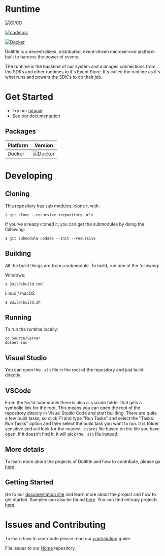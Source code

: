 # Runtime

![CI/CD](https://github.com/dolittle/Runtime/workflows/.NET%20Docker%20Image%20CI/CD/badge.svg)

[![codecov](https://codecov.io/gh/dolittle/runtime/branch/master/graph/badge.svg)](https://codecov.io/gh/dolittle/runtime)

[![Docker](https://img.shields.io/docker/v/dolittle/runtime?label=dolittle%2Fruntime&logo=docker&sort=semver)](https://hub.docker.com/r/dolittle/runtime)


Dolittle is a decentralized, distributed, event-driven microservice platform built to harness the power of events.

The runtime is the backend of our system and manages connections from the SDKs and other runtimes to it's Event Store. It's called the runtime as it's what runs and powers the SDK's to do their job.

# Get Started
- Try our [tutorial](https://dolittle.io/docs/tutorials/)
- See our [documentation](https://dolittle.io)

## Packages

| Platform | Version   |
| ------- | ------- |
| Docker | [![Docker](https://img.shields.io/docker/v/dolittle/runtime?label=dolittle%2Fruntime&logo=docker&sort=semver)](https://hub.docker.com/r/dolittle/runtime)

# Developing

## Cloning

This repository has sub modules, clone it with:

```shell
$ git clone --recursive <repository url>
```

If you've already cloned it, you can get the submodules by doing the following:

```shell
$ git submodule update --init --recursive
```

## Building

All the build things are from a submodule.
To build, run one of the following:

Windows:

```shell
$ Build\build.cmd
```

Linux / macOS

```shell
$ Build\build.sh
```

## Running
To run the runtime locally:
```terminal
cd Source/Server
dotnet run
```

## Visual Studio

You can open the `.sln` file in the root of the repository and just build directly.

## VSCode

From the `Build` submdoule there is also a .vscode folder that gets a symbolic link for the root. This means you can open the
root of the repository directly in Visual Studio Code and start building. There are quite a few build tasks, so click F1 and type "Run Tasks" and select the "Tasks: Run Tasks"
option and then select the build task you want to run. It is folder sensitive and will look for the nearest `.csproj` file based on the file you have open.
If it doesn't find it, it will pick the `.sln` file instead.

## More details

To learn more about the projects of Dolittle and how to contribute, please go [here](https://github.com/dolittle/Home).

## Getting Started

Go to our [documentation site](http://www.dolittle.io) and learn more about the project and how to get started.
Samples can also be found [here](https://github.com/Dolittle-Samples).
You can find entropy projects [here](https://github.com/Dolittle-Entropy).

# Issues and Contributing
To learn how to contribute please read our [contributing](https://dolittle.io/contributing/) guide.

File issues to our [Home](https://github.com/dolittle/Home/issues) repository.
